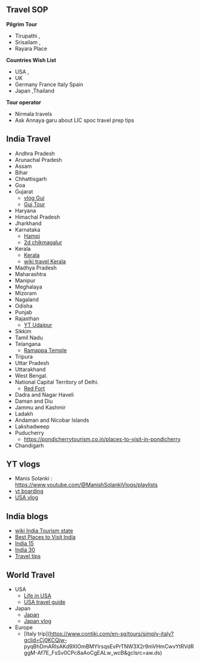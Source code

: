 ## Travel SOP 

**Pilgrim Tour**
- Tirupathi , 
- Srisailam ,
- Rayara Place  

**Countries Wish List**
- USA  , 
- UK
- Germany France Italy Spain 
- Japan ,Thailand


**Tour operator**
- Nirmala travels
- Ask Annaya garu about LIC spoc travel prep tips


## India Travel
* Andhra Pradesh
* Arunachal Pradesh
* Assam
* Bihar
* Chhattisgarh
* Goa
* Gujarat
  * [vlog Guj](https://thewanderingcore.com/places-to-see-in-gujarat-itinerary/)
  * [Guj Tour](https://www.indovacations.net/Gujarat-tour-Package/Best_Gujarat_Tour.htm)
* Haryana
* Himachal Pradesh
* Jharkhand
* Karnataka
  * [Hampi](https://www.youtube.com/watch?v=75DfBrSe_CI&list=PLmMyXRtEtJEYAvlKVsRygD-t-CwJ9plvE&index=2&pp=gAQBiAQB)
  * [2d chikmagalur](https://chikmagalurtourism.org.in/2-days-chikmagalur-top-places-to-visit)
* Kerala
  * [Kerala](https://www.backpacknxplore.com/flexible-kerala-itinerary)
  * [wiki travel Kerala](https://wikitravel.org/en/Kerala)
* Madhya Pradesh
* Maharashtra
* Manipur
* Meghalaya
* Mizoram
* Nagaland
* Odisha
* Punjab
* Rajasthan
  * [YT Udaipur](https://www.youtube.com/watch?v=L2sMbBtOpA4)
* Sikkim
* Tamil Nadu
* Telangana
  * [Ramappa Temple](https://maverickonthemove.wordpress.com/2016/11/29/ramappa-temple-the-living-example-of-kakatiya-architecture/)
* Tripura
* Uttar Pradesh
* Uttarakhand
* West Bengal.
* National Capital Territory of Delhi.
  * [Red Fort](https://www.youtube.com/watch?v=B_Jz3x5LcHw&list=PLmMyXRtEtJEYAvlKVsRygD-t-CwJ9plvE&index=1&pp=gAQBiAQB)
* Dadra and Nagar Haveli 
* Daman and Diu
* Jammu and Kashmir
* Ladakh
* Andaman and Nicobar Islands
* Lakshadweep
* Puducherry
  * https://pondicherrytourism.co.in/places-to-visit-in-pondicherry
* Chandigarh

## YT vlogs
* Manis Solanki : https://www.youtube.com/@ManishSolankiVlogs/playlists
* [yt boarding](https://www.youtube.com/watch?v=4e8MROIlEnU&list=PLmMyXRtEtJEba7aQjFMh0E-sI8KPcC6Ds&index=8&pp=gAQBiAQB)
* [USA vlog](https://www.youtube.com/watch?v=ljoO7CSGb8k&list=PLmMyXRtEtJEba7aQjFMh0E-sI8KPcC6Ds&index=7&pp=gAQBiAQB)

## India blogs
* [wiki India Tourism state](https://en.m.wikipedia.org/wiki/Tourism_in_India_by_state)
* [Best Places to Visit India](https://soultravelindia.com/best-places-to-visit-india-month/)
* [India 15](https://www.travelandleisureasia.com/in/destinations/india/best-places-to-visit-in-india-according-to-travel-experts/)
* [India 30](https://www.tourmyindia.com/blog/top-places-in-india-that-every-tourist-must-visit/)
* [Travel tips](https://www.beontheroad.com/p/travel-tips.html)

## World Travel
* USA
  * [Life in USA](https://www.lifeintheusa.com/)
  * [USA travel guide](https://www.fodors.com/world/north-america/usa)
* Japan  
  * [Japan](https://www.japan-zone.com/new/accommodation.shtml)
  * [Japan vlog](https://www.youtube.com/watch?v=FhDS4oP-HoM&list=PLmMyXRtEtJEba7aQjFMh0E-sI8KPcC6Ds&index=6&pp=gAQBiAQB)
* Europe
  * [Italy trip](https://www.contiki.com/en-sg/tours/simply-italy?gclid=Cj0KCQjw- 
    pyqBhDmARIsAKd9XIOmBMYIrsqsEvPrTNW3X2r9mVHmCwvYtRVdRggM-Af7E_FsSv0CPc8aAoCgEALw_wcB&gclsrc=aw.ds)



